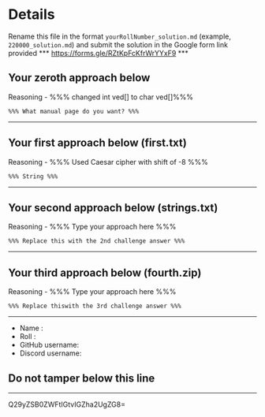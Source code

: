 # Details

Rename this file in the format `yourRollNumber_solution.md` (example, `220000_solution.md`) and submit the solution in the Google form link provided 
*** https://forms.gle/RZtKpFcKfrWrYYxF9 ***


## Your zeroth approach below

Reasoning - %%% changed int ved[] to char ved[]%%%

```
%%% What manual page do you want? %%%
```

---

## Your first approach below (first.txt)

Reasoning - %%% Used Caesar cipher with shift of -8 %%%

```
%%% String %%%
```

---

## Your second approach below (strings.txt)

Reasoning - %%% Type your approach here %%%

```
%%% Replace this with the 2nd challenge answer %%%
```

---

## Your third approach below (fourth.zip)

Reasoning - %%% Type your approach here %%%

```
%%% Replace thiswith the 3rd challenge answer %%%
```

---


- Name :
- Roll :
- GitHub username:
- Discord username:


## Do not tamper below this line

---

Q29yZSB0ZWFtIGtvIGZha2UgZG8=